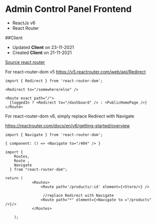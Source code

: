 # Admin Control Panel Frontend 
- ReactJs v6
- React Router

##Client
- Updated **Client** on 23-11-2021
- Created **Client** on 21-11-2021

[Source react router]( https://reactrouter.com/docs/en/v6/getting-started/tutorial)

For react-router-dom v5
https://v5.reactrouter.com/web/api/Redirect

```
import { Redirect } from 'react-router-dom';

<Redirect to="/somewhere/else" />

<Route exact path="/">
  {loggedIn ? <Redirect to="/dashboard" /> : <PublicHomePage />}
</Route>
```

For react-router-dom v6, simply replace Redirect with Navigate

https://reactrouter.com/docs/en/v6/getting-started/overview
```
import { Navigate } from 'react-router-dom';

{ component: () => <Navigate to="/404" /> }

import {
    Routes,
    Route ,
    Navigate
  } from "react-router-dom";

return (
            <Routes>
                <Route path='/products/:id' element={<Store/>} />

                 //replace Redirect with Navigate
                <Route path="*" element={<Navigate to ="/products" />}/>
            </Routes>

    );
	
```